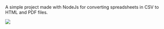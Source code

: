 A simple project made with NodeJs for converting spreadsheets in CSV to HTML and PDF files.

<img src="https://i.ibb.co/pXPBpdh/Sem-Ti-tulo.png"/>
